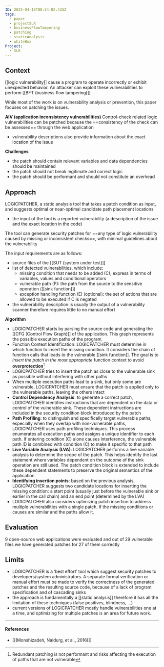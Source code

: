 ```yaml
---
ID: 2025-04-15T08:54:02.435Z
tags:
  - paper
  - projectSLR
  - businessFlowTampering
  - patching
  - staticAnalysis
  - whiteBox
Project:
  - SLR
---
```

## Context

[[logic vulnerability]] cause a program to operate incorrectly or exhibit unexpected behavior. An attacker can exploit these vulnerabilities to perform [[BFT (business flow tampering)]]

While most of the work is on vulnerability analysis or prevention, this paper focuses on patching the issues.

**AIV (application inconsistency vulnerabilities)**
Control-check related logic vulnerabilities can be patched because the ==consistency of the check can be assessed== through the web application
- vulnerability descriptions also provide information about the exact location of the issue

**Challenges**
- the patch should contain relevant variables and data dependencies should be maintained
- the patch should not break legitimate and correct logic
- the patch should be performant and should not constitute an overhead

## Approach

LOGICPATCHER, a static analysis tool that takes a patch condition as input, and suggests optimal or near-optimal candidate path placement locations
- the input of the tool is a reported vulnerability (a description of the issue and the exact location in the code)

The tool can generate security patches for ==any type of logic vulnerability caused by missing or inconsistent checks==, with minimal guidelines about the vulnerability

The input requirements are as follows:
- source files of the [[SUT (system under test)]]
- list of detected vulnerabilities, which include:
	- missing condition that needs to be added (C), express in terms of variables, values and conditional operators
	- vulnerable path (P): the path from the source to the sensitive operation ([[sink function]])
	- exception handling function (E) (optional): the set of actions that are allowed to be executed if  C is negated
- the vulnerability description is usually the output of a vulnerability scanner therefore requires little to no manual effort

**Algorithm**
- LOGICPATCHER starts by parsing the source code and generating the [[CFG (Control Flow Graph)]] of the application. This graph represents the possible execution paths of the program.
- Function Context Identification: LOGICPATCHER must determine in which function to insert the missing condition. It considers the chain of function calls that leads to the vulnerable [[sink function]]. The goal is to *insert the patch in the most appropriate* function context to avoid **overprotection**[^1]
- LOGICPATCHER tries to insert the patch as close to the vulnerable sink as possible without interfering with other paths
- When multiple execution paths lead to a sink, but only some are vulnerable, LOGICPATCHER must ensure that the patch is applied only to the vulnerable paths, leaving the others intact
- **Control Dependency Analysis**: to generate a correct patch, LOGICPATCHER identifies instructions that are dependent on the data or control of the vulnerable sink. These dependent instructions are included in the security condition block introduced by the patch
- **Path Profiling**: to distinguish and specifically target vulnerable paths, especially when they overlap with non-vulnerable paths, LOGICPATCHER uses path profiling techniques. This process enumerates all execution paths and assigns a unique identifier to each path. If entering condition (C) alone causes interference, the vulnerable path ID is combined with condition (C) to make it specific to that path
- **Live Variable Analysis (LVA)**: LOGICPATCHER performs a live variable analysis to determine the scope of the patch. This helps identify the last statement where variables dependent on the outcome of the sink operation are still used. The patch condition block is extended to include these dependent statements to preserve the original semantics of the application
- **Identifying insertion points**: based on the previous analysis, LOGICPATCHER suggests two candidate locations for inserting the missing condition: a start point (usually just before the vulnerable sink or earlier in the call chain) and an end point (determined by the LVA)
- LOGICPATCHER also considers optimizing patch insertion to address multiple vulnerabilities with a single patch, if the missing conditions or causes are similar and the paths allow it.

## Evaluation

9 open-source web applications were evaluated and out of 29 vulnerable files we have generated patches for 27 of them correctly

## Limits

- LOGICPATCHER is a ’best effort’ tool which suggest security patches to developers/system administrators. A separate formal verification or manual effort must be made to verify the correctness of the generated patches and the resulting source code, because of a lack of program specification and of cascading sinks
- the approach is fundamentally a [[static analysis]] therefore it has all the limitation of these techniques (false positives, blindness, ...)
- current versions of LOGICPATCHER mostly handle vulnerabilities one at a time, and optimizing for multiple patches is an area for future work.

---
#### References
- [[(Monshizadeh, Naldurg, et al., 2016)]]

[^1]: Redundant patching is not performant and risks affecting the execution of paths that are not vulnerable

